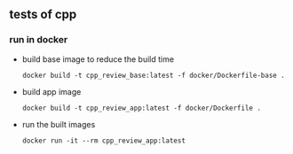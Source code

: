 ## tests of cpp

### run in docker
- build base image to reduce the build time
  ```
  docker build -t cpp_review_base:latest -f docker/Dockerfile-base .
  ```
- build app image
  ```
  docker build -t cpp_review_app:latest -f docker/Dockerfile .
  ```
- run the built images
  ```
  docker run -it --rm cpp_review_app:latest
  ```
  


